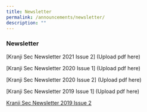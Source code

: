 ```yaml
---
title: Newsletter
permalink: /announcements/newsletter/
description: ""
---
```

### Newsletter

[Kranji Sec Newsletter 2021 Issue 2] (Upload pdf here)

[Kranji Sec Newsletter 2020 Issue 1] (Upload pdf here)

[Kranji Sec Newsletter 2020 Issue 2] (Upload pdf here)

[Kranji Sec Newsletter 2019 Issue 1] (Upload pdf here)

[Kranji Sec Newsletter 2019 Issue 2](/files/Kranji%20Sec%20Newsletter%202019%20Issue%202.pdf)